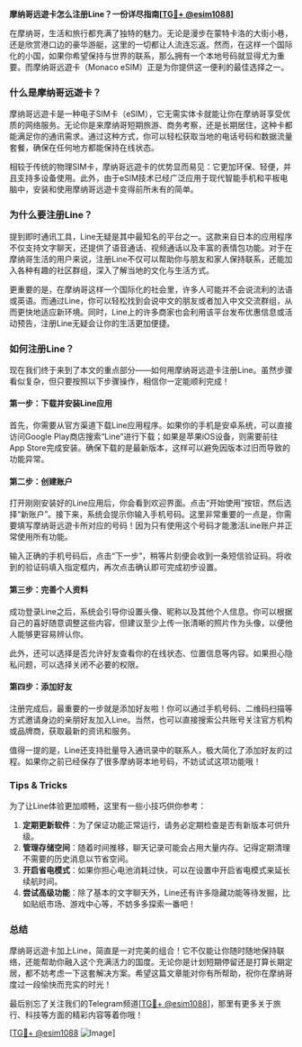 **摩纳哥远遊卡怎么注册Line？一份详尽指南[[TG💪+ @esim1088](https://t.me/s/esim1088)]**

在摩纳哥，生活和旅行都充满了独特的魅力。无论是漫步在蒙特卡洛的大街小巷，还是欣赏港口边的豪华游艇，这里的一切都让人流连忘返。然而，在这样一个国际化的小国，如果你希望保持与世界的联系，那么拥有一个本地号码就显得尤为重要。而摩纳哥远遊卡（Monaco eSIM）正是为你提供这一便利的最佳选择之一。

### **什么是摩纳哥远遊卡？**

摩纳哥远遊卡是一种电子SIM卡（eSIM），它无需实体卡就能让你在摩纳哥享受优质的网络服务。无论你是来摩纳哥短期旅游、商务考察，还是长期居住，这种卡都能满足你的通讯需求。通过这种方式，你可以轻松获取当地的电话号码和数据流量套餐，确保在任何地方都能保持在线状态。

相较于传统的物理SIM卡，摩纳哥远遊卡的优势显而易见：它更加环保、轻便，并且支持多设备使用。此外，由于eSIM技术已经广泛应用于现代智能手机和平板电脑中，安装和使用摩纳哥远遊卡变得前所未有的简单。

### **为什么要注册Line？**

提到即时通讯工具，Line无疑是其中最知名的平台之一。这款来自日本的应用程序不仅支持文字聊天，还提供了语音通话、视频通话以及丰富的表情包功能。对于在摩纳哥生活的用户来说，注册Line不仅可以帮助你与朋友和家人保持联系，还能加入各种有趣的社区群组，深入了解当地的文化与生活方式。

更重要的是，在摩纳哥这样一个国际化的社会里，许多人可能并不会说流利的法语或英语。而通过Line，你可以轻松找到会说中文的朋友或者加入中文交流群组，从而更快地适应新环境。同时，Line上的许多商家也会利用该平台发布优惠信息或活动预告，注册Line无疑会让你的生活更加便捷。

### **如何注册Line？**

现在我们终于来到了本文的重点部分——如何用摩纳哥远遊卡注册Line。虽然步骤看似复杂，但只要按照以下步骤操作，相信你一定能顺利完成！

#### **第一步：下载并安装Line应用**
首先，你需要从官方渠道下载Line应用程序。如果你的手机是安卓系统，可以直接访问Google Play商店搜索“Line”进行下载；如果是苹果iOS设备，则需要前往App Store完成安装。确保下载的是最新版本，这样可以避免因版本过旧而导致的功能异常。

#### **第二步：创建账户**
打开刚刚安装好的Line应用后，你会看到欢迎界面。点击“开始使用”按钮，然后选择“新账户”。接下来，系统会提示你输入手机号码。这里非常重要的一点是，你需要填写摩纳哥远遊卡所对应的号码！因为只有使用这个号码才能激活Line账户并正常使用所有功能。

输入正确的手机号码后，点击“下一步”，稍等片刻便会收到一条短信验证码。将收到的验证码填入指定框内，再次点击确认即可完成初步设置。

#### **第三步：完善个人资料**
成功登录Line之后，系统会引导你设置头像、昵称以及其他个人信息。你可以根据自己的喜好随意调整这些内容，但建议至少上传一张清晰的照片作为头像，以便他人能够更容易辨认你。

此外，还可以选择是否允许好友查看你的在线状态、位置信息等内容。如果担心隐私问题，可以选择关闭不必要的权限。

#### **第四步：添加好友**
注册完成后，最重要的一步就是添加好友啦！你可以通过手机号码、二维码扫描等方式邀请身边的亲朋好友加入Line。当然，也可以直接搜索公共账号关注官方机构或品牌商，获取最新的资讯和服务。

值得一提的是，Line还支持批量导入通讯录中的联系人，极大简化了添加好友的过程。如果你之前已经保存了很多摩纳哥本地号码，不妨试试这项功能哦！

### **Tips & Tricks**

为了让Line体验更加顺畅，这里有一些小技巧供你参考：

1. **定期更新软件**：为了保证功能正常运行，请务必定期检查是否有新版本可供升级。
2. **管理存储空间**：随着时间推移，聊天记录可能会占用大量内存。记得定期清理不需要的历史消息以节省空间。
3. **开启省电模式**：如果你担心电池消耗过快，可以在设置中开启省电模式来延长续航时间。
4. **尝试高级功能**：除了基本的文字聊天外，Line还有许多隐藏功能等待发掘，比如贴纸市场、游戏中心等，不妨多多探索一番吧！

### **总结**

摩纳哥远遊卡加上Line，简直是一对完美的组合！它不仅能让你随时随地保持联络，还能帮助你融入这个充满活力的国度。无论你是计划短期停留还是打算长期定居，都不妨考虑一下这套解决方案。希望这篇文章能对你有所帮助，祝你在摩纳哥度过一段愉快而充实的时光！

最后别忘了关注我们的Telegram频道[[TG💪+ @esim1088](https://t.me/s/esim1088)]，那里有更多关于旅行、科技等方面的精彩内容等着你哦！
 
[[TG💪+ @esim1088](https://t.me/s/esim1088) ![Image](https://i.postimg.cc/4NQfJmqS/Snipaste-2025-05-13-00-14-12.png)]